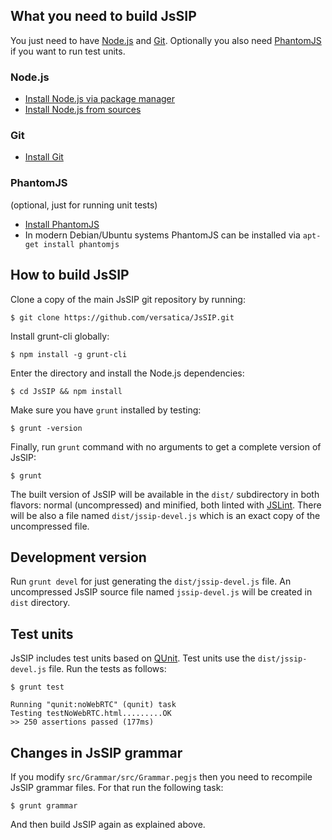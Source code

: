 ## What you need to build JsSIP

You just need to have [Node.js](https://nodejs.org/) and [Git](https://git-scm.com/). Optionally you also need [PhantomJS](https://phantomjs.org/) if you want to run test units.


### Node.js

* [Install Node.js via package manager](https://github.com/joyent/node/wiki/Installing-Node.js-via-package-manager)
* [Install Node.js from sources](https://nodejs.org)

### Git

* [Install Git](https://git-scm.com/book/en/Getting-Started-Installing-Git)


### PhantomJS

(optional, just for running unit tests)

* [Install PhantomJS](https://phantomjs.org/download.html)
* In modern Debian/Ubuntu systems PhantomJS can be installed via `apt-get install phantomjs`


## How to build JsSIP

Clone a copy of the main JsSIP git repository by running:
```
$ git clone https://github.com/versatica/JsSIP.git
```

Install grunt-cli globally:
```
$ npm install -g grunt-cli
```

Enter the directory and install the Node.js dependencies:
```
$ cd JsSIP && npm install
```

Make sure you have `grunt` installed by testing:
```
$ grunt -version
```

Finally, run `grunt` command with no arguments to get a complete version of JsSIP:
```
$ grunt
```

The built version of JsSIP will be available in the `dist/` subdirectory in both flavors: normal (uncompressed)  and minified, both linted with [JSLint](https://jslint.com/). There will be also a file named `dist/jssip-devel.js` which is an exact copy of the uncompressed file.


## Development version

Run `grunt devel` for just generating the `dist/jssip-devel.js` file. An uncompressed JsSIP source file named `jssip-devel.js` will be created in `dist` directory.


## Test units

JsSIP includes test units based on [QUnit](https://qunitjs.com/). Test units use the `dist/jssip-devel.js` file. Run the tests as follows:
```
$ grunt test

Running "qunit:noWebRTC" (qunit) task
Testing testNoWebRTC.html.........OK
>> 250 assertions passed (177ms)
```

## Changes in JsSIP grammar

If you modify `src/Grammar/src/Grammar.pegjs` then you need to recompile JsSIP grammar files. For that run the following task:
```
$ grunt grammar
```
And then build JsSIP again as explained above.
